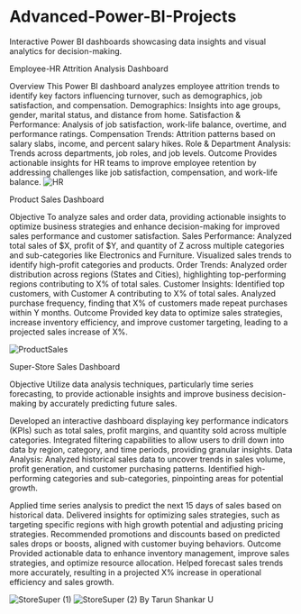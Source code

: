 # Advanced-Power-BI-Projects
Interactive Power BI dashboards showcasing data insights and visual analytics for decision-making.


Employee-HR Attrition Analysis Dashboard

Overview
This Power BI dashboard analyzes employee attrition trends to identify key factors influencing turnover, such as demographics, job satisfaction, and compensation.
Demographics: Insights into age groups, gender, marital status, and distance from home.
Satisfaction & Performance: Analysis of job satisfaction, work-life balance, overtime, and performance ratings.
Compensation Trends: Attrition patterns based on salary slabs, income, and percent salary hikes.
Role & Department Analysis: Trends across departments, job roles, and job levels.
Outcome
Provides actionable insights for HR teams to improve employee retention by addressing challenges like job satisfaction, compensation, and work-life balance.
![HR](https://github.com/user-attachments/assets/1332fa6f-a527-4970-aa8e-15d8a477cc3b)


Product Sales Dashboard

Objective
To analyze sales and order data, providing actionable insights to optimize business strategies and enhance decision-making for improved sales performance and customer satisfaction.
Sales Performance:
Analyzed total sales of $X, profit of $Y, and quantity of Z across multiple categories and sub-categories like Electronics and Furniture.
Visualized sales trends to identify high-profit categories and products.
Order Trends:
Analyzed order distribution across regions (States and Cities), highlighting top-performing regions contributing to X% of total sales.
Customer Insights:
Identified top customers, with Customer A contributing to X% of total sales.
Analyzed purchase frequency, finding that X% of customers made repeat purchases within Y months.
Outcome
Provided key data to optimize sales strategies, increase inventory efficiency, and improve customer targeting, leading to a projected sales increase of X%.

![ProductSales](https://github.com/user-attachments/assets/40cc3659-d5fe-41a1-938e-585be1364b36)

Super-Store Sales Dashboard

Objective
Utilize data analysis techniques, particularly time series forecasting, to provide actionable insights and improve business decision-making by accurately predicting future sales.

Developed an interactive dashboard displaying key performance indicators (KPIs) such as total sales, profit margins, and quantity sold across multiple categories.
Integrated filtering capabilities to allow users to drill down into data by region, category, and time periods, providing granular insights.
Data Analysis:
Analyzed historical sales data to uncover trends in sales volume, profit generation, and customer purchasing patterns.
Identified high-performing categories and sub-categories, pinpointing areas for potential growth.

Applied time series analysis to predict the next 15 days of sales based on historical data.
Delivered insights for optimizing sales strategies, such as targeting specific regions with high growth potential and adjusting pricing strategies.
Recommended promotions and discounts based on predicted sales drops or boosts, aligned with customer buying behaviors.
Outcome
Provided actionable data to enhance inventory management, improve sales strategies, and optimize resource allocation.
Helped forecast sales trends more accurately, resulting in a projected X% increase in operational efficiency and sales growth.

![StoreSuper (1)](https://github.com/user-attachments/assets/8d542f31-80bc-482a-803c-3110029a7cad)
![StoreSuper (2)](https://github.com/user-attachments/assets/6b7348f8-1201-4274-8420-c1a515f94814)
By Tarun Shankar U
